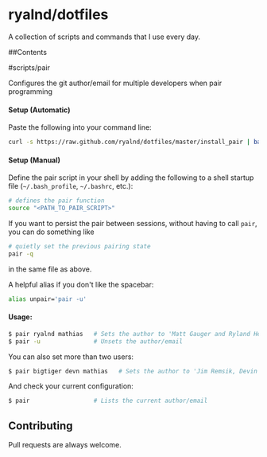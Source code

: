 # ryalnd/dotfiles
A collection of scripts and commands that I use every day.

##Contents

#scripts/pair

Configures the git author/email for multiple developers when pair programming

#### Setup (Automatic)
Paste the following into your command line:
```bash
curl -s https://raw.github.com/ryalnd/dotfiles/master/install_pair | bash
```

#### Setup (Manual)
Define the pair script in your shell by adding the following to a shell startup file (`~/.bash_profile`, `~/.bashrc`, etc.):
```bash
# defines the pair function
source "<PATH_TO_PAIR_SCRIPT>"
```

If you want to persist the pair between sessions, without having to call `pair`, you can do something like
```bash
# quietly set the previous pairing state
pair -q
```
in the same file as above.

A helpful alias if you don't like the spacebar:
```bash
alias unpair='pair -u'
```

#### Usage:

```bash
$ pair ryalnd mathias   # Sets the author to 'Matt Gauger and Ryland Herrick'
$ pair -u               # Unsets the author/email
```

You can also set more than two users:

```bash
$ pair bigtiger devn mathias   # Sets the author to 'Jim Remsik, Devin Walters and Matt Gauger'
```

And check your current configuration:

```bash
$ pair                  # Lists the current author/email
```

## Contributing
Pull requests are always welcome.
